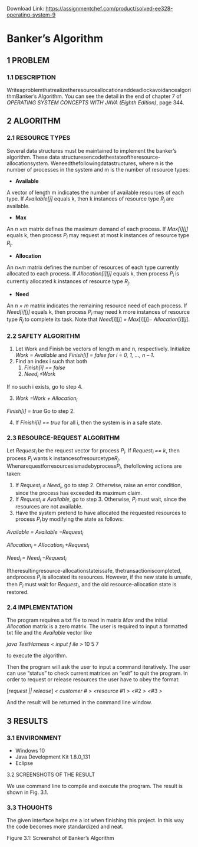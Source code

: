 Download Link: https://assignmentchef.com/product/solved-ee328-operating-system-9
<br>
<h1>Banker’s Algorithm</h1>

<h2>1 PROBLEM</h2>

<h3>1.1 DESCRIPTION</h3>

WriteaproblemthatrealizetheresourceallocationanddeadlockavoidancealgorithmBanker’s Algorithm. You can see the detail in the end of chapter 7 of <em>OPERATING SYSTEM CONCEPTS WITH JAVA (Eighth Edition)</em>, page 344.

<h2>2 ALGORITHM</h2>

<h3>2.1 RESOURCE TYPES</h3>

Several data structures must be maintained to implement the banker’s algorithm. These data structuresencodethestateoftheresource-allocationsystem. Weneedthefollowingdatastructures, where n is the number of processes in the system and m is the number of resource types:

<ul>

 <li><strong>Available</strong></li>

</ul>

A vector of length m indicates the number of available resources of each type. If <em>Available[j] </em>equals k, then k instances of resource type <em>R<sub>j </sub></em>are available.

<ul>

 <li><strong>Max</strong></li>

</ul>

An <em>n ×m </em>matrix defines the maximum demand of each process. If <em>Max[i][j] </em>equals k, then process <em>P<sub>i </sub></em>may request at most k instances of resource type <em>R<sub>j</sub></em>.

<ul>

 <li><strong>Allocation</strong></li>

</ul>

An <em>n×m </em>matrix defines the number of resources of each type currently allocated to each process. If <em>Allocation[i][j] </em>equals k, then process <em>P<sub>i </sub></em>is currently allocated k instances of resource type <em>R<sub>j</sub></em>.

<ul>

 <li><strong>Need</strong></li>

</ul>

An <em>n × m </em>matrix indicates the remaining resource need of each process. If <em>Need[i][j] </em>equals k, then process <em>P<sub>i </sub></em>may need k more instances of resource type <em>R<sub>j </sub></em>to complete its task. Note that <em>Need</em>[<em>i</em>][<em>j</em>] <em>= Max</em>[<em>i</em>][<em>j</em>]<em>− Allocation</em>[<em>i</em>][<em>j</em>].

<h3>2.2 SAFETY ALGORITHM</h3>

<ol>

 <li>Let Work and Finish be vectors of length m and n, respectively. Initialize <em>Work = Available </em>and <em>Finish[i] = false for i = 0, 1, …, n – 1</em>.</li>

 <li>Find an index i such that both

  <ol>

   <li><em>Finish[i] == false</em></li>

   <li><em>Need<sub>i </sub>≤Work</em></li>

  </ol></li>

</ol>

If no such i exists, go to step 4.

<ol start="3">

 <li><em>Work =Work + Allocation<sub>i</sub></em></li>

</ol>

<em>Finish[i] = true </em>Go to step 2.

<ol start="4">

 <li>If <em>Finishi[i] == true </em>for all i, then the system is in a safe state.</li>

</ol>

<h3>2.3 RESOURCE-REQUEST ALGORITHM</h3>

Let <em>Request<sub>i </sub></em>be the request vector for process <em>P<sub>i</sub></em>. If <em>Request<sub>i </sub>== k</em>, then process <em>P<sub>i </sub></em>wants k instancesofresourcetype<em>R<sub>j</sub></em>. Whenarequestforresourcesismadebyprocess<em>P<sub>i</sub></em>, thefollowing actions are taken:

<ol>

 <li>If <em>Request<sub>i </sub>≤ Need<sub>i</sub></em>, go to step 2. Otherwise, raise an error condition, since the process has exceeded its maximum claim.</li>

 <li>If <em>Request<sub>i </sub>≤ Available</em>, go to step 3. Otherwise, <em>P<sub>i </sub></em>must wait, since the resources are not available.</li>

 <li>Have the system pretend to have allocated the requested resources to process <em>P<sub>i </sub></em>by modifying the state as follows:</li>

</ol>

<em>Available = Available −Request<sub>i</sub></em>

<em>Allocation<sub>i </sub>= Allocation<sub>i </sub>+Request<sub>i</sub></em>

<em>Need<sub>i </sub>= Need<sub>i </sub>−Request<sub>i</sub></em>

Iftheresultingresource-allocationstateissafe, thetransactioniscompleted, andprocess <em>P<sub>i </sub></em>is allocated its resources. However, if the new state is unsafe, then <em>P<sub>i </sub></em>must wait for <em>Request<sub>i</sub></em>, and the old resource-allocation state is restored.

<h3>2.4 IMPLEMENTATION</h3>

The program requires a txt file to read in matrix <em>Max </em>and the initial <em>Allocation </em>matrix is a zero matrix. The user is required to input a formatted txt file and the <em>Available </em>vector like

<em>java TestHarness &lt; input f ile &gt; </em>10 5 7

to execute the algorithm.

Then the program will ask the user to input a command iteratively. The user can use “status” to check current matrices an “exit” to quit the program. In order to request or release resources the user have to obey the format:

[<em>request || release</em>] <em>&lt; customer </em># <em>&gt; &lt;resource </em>#1 <em>&gt; &lt;</em>#2 <em>&gt; &lt;</em>#3 <em>&gt;</em>

And the result will be returned in the command line window.

<h2>3 RESULTS</h2>

<h3>3.1 ENVIRONMENT</h3>

<ul>

 <li>Windows 10</li>

 <li>Java Development Kit 1.8.0_131</li>

 <li>Eclipse</li>

</ul>

3.2 SCREENSHOTS OF THE RESULT

We use command line to compile and execute the program. The result is shown in Fig. 3.1.

<h3>3.3 THOUGHTS</h3>

The given interface helps me a lot when finishing this project. In this way the code becomes more standardized and neat.

Figure 3.1: Screenshot of Banker’s Algorithm